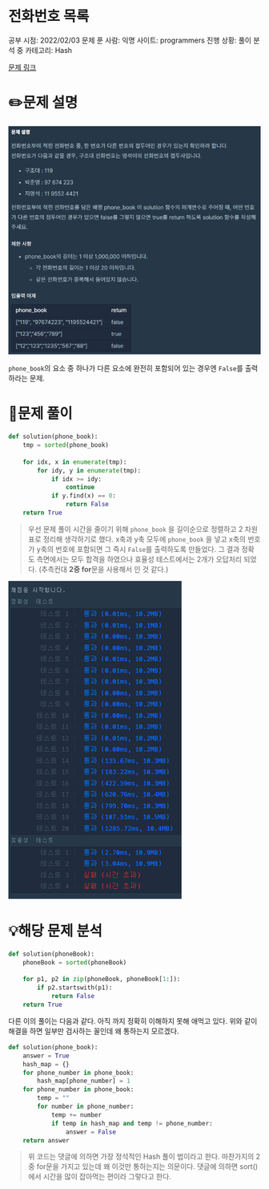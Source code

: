 # 전화번호 목록

공부 시점: 2022/02/03
문제 푼 사람: 익명
사이트: programmers
진행 상황: 풀이 분석 중
카테고리: Hash

[문제 링크](https://programmers.co.kr/learn/courses/30/lessons/42577)

# ✏️문제 설명

![Untitled](img/Untitled.png)

`phone_book`의 요소 중 하나가 다른 요소에 완전히 포함되어 있는 경우엔 `False`를 출력하라는 문제.

# 📖문제 풀이

```python
def solution(phone_book):
    tmp = sorted(phone_book)
    
    for idx, x in enumerate(tmp):
        for idy, y in enumerate(tmp):
            if idx >= idy:
                continue
            if y.find(x) == 0:
                return False
    return True
```

> 우선 문제 풀이 시간을 줄이기 위해 `phone_book` 을 길이순으로 정렬하고 2 차원 표로 정리해 생각하기로 했다. x축과 y축 모두에 `phone_book` 을 넣고 x축의 번호가 y축의 번호에 포함되면 그 즉시 `False`를 출력하도록 만들었다. 그 결과 정확도 측면에서는 모두 합격을 하였으나 효율성 테스트에서는 2개가 오답처리 되었다. (추측컨대 **2중 for**문을 사용해서 인 것 같다.)
> 

![Untitled](img/Untitled1.png)
# 💡해당 문제 분석

```python
def solution(phoneBook):
    phoneBook = sorted(phoneBook)

    for p1, p2 in zip(phoneBook, phoneBook[1:]):
        if p2.startswith(p1):
            return False
    return True
```

다른 이의 풀이는 다음과 같다. 아직 까지 정확히 이해하지 못해 애먹고 있다. 위와 같이 해결을 하면 일부만 검사하는 꼴인데 왜 통하는지 모르겠다. 

```python
def solution(phone_book):
    answer = True
    hash_map = {}
    for phone_number in phone_book:
        hash_map[phone_number] = 1
    for phone_number in phone_book:
        temp = ""
        for number in phone_number:
            temp += number
            if temp in hash_map and temp != phone_number:
                answer = False
    return answer
```

> 위 코드는 댓글에 의하면 가장 정석적인 Hash 풀이 법이라고 한다.
마찬가지의 2중 for문을 가지고 있는데 왜 이것만 통하는지는 의문이다.
댓글에 의하면 sort()에서 시간을 많이 잡아먹는 편이라 그렇다고 한다.
>